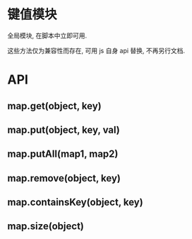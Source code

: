 # 键值模块

全局模块, 在脚本中立即可用.

这些方法仅为兼容性而存在, 可用 js 自身 api 替换, 不再另行文档.


# API

## map.get(object, key)
## map.put(object, key, val)
## map.putAll(map1, map2)
## map.remove(object, key)
## map.containsKey(object, key)
## map.size(object)